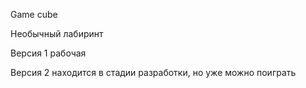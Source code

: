 Game cube

Необычный лабиринт

Версия 1 рабочая

Версия 2 находится в стадии разработки, но уже можно поиграть
